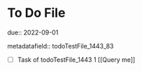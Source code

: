 # To Do File

due:: 2022-09-01

metadatafield:: todoTestFile_1443_83

- [ ] Task of todoTestFile_1443 1 [[Query me]]
